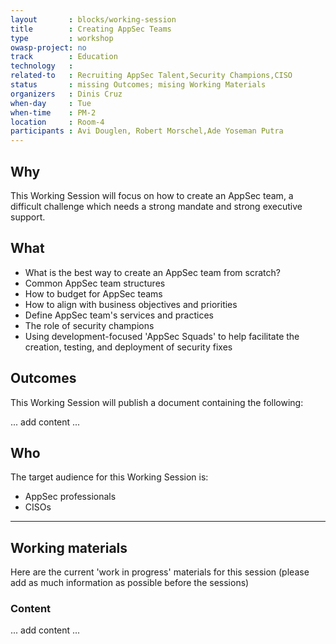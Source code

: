 ```yaml
---
layout       : blocks/working-session
title        : Creating AppSec Teams
type         : workshop
owasp-project: no
track        : Education
technology   :
related-to   : Recruiting AppSec Talent,Security Champions,CISO
status       : missing Outcomes; mising Working Materials
organizers   : Dinis Cruz
when-day     : Tue
when-time    : PM-2
location     : Room-4
participants : Avi Douglen, Robert Morschel,Ade Yoseman Putra
---
```


## Why

This Working Session will focus on how to create an AppSec team, a difficult challenge which needs a strong mandate and strong executive support.

## What

 - What is the best way to create an AppSec team from scratch?
 - Common AppSec team structures
 - How to budget for AppSec teams
 - How to align with business objectives and priorities
 - Define AppSec team's services and practices
 - The role of security champions
 - Using development-focused 'AppSec Squads' to help facilitate the creation, testing, and deployment of security fixes
 
## Outcomes 

This Working Session will publish a document containing the following:

... add content ...

## Who

The target audience for this Working Session is:

 - AppSec professionals
 - CISOs

--- 

## Working materials

Here are the current 'work in progress' materials for this session (please add as much information as possible before the sessions)

### Content

... add content ...
